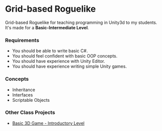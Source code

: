 # Grid-based Roguelike

Grid-based Roguelike for teaching programming in Unity3d to my students.
It's made for a **Basic-Intermediate Level**. 

### Requirements
* You should be able to write basic C#.
* You should feel confident with basic OOP concepts.
* You should have experience with Unity Editor.
* You should have experience writing simple Unity games.

### Concepts 
* Inheritance
* Interfaces
* Scriptable Objects

### Other Class Projects
* [Basic 3D Game - Introductory Level](https://github.com/MarcoElz/Unity-Basic3D)
